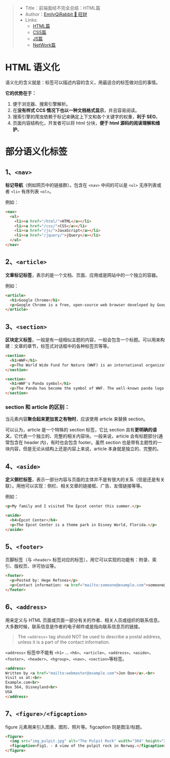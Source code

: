 > * Title：前端面经不完全总结：HTML篇
> * Author：[EmilyQiRabbit 🙋 旺财](https://github.com/EmilyQiRabbit)
> * Links:
>      * [HTML篇](https://github.com/EmilyQiRabbit/CodingRepository/blob/master/InterviewSummery/html.md)
>      * [CSS篇](https://github.com/EmilyQiRabbit/CodingRepository/blob/master/InterviewSummery/css.md)
>      * [JS篇](https://github.com/EmilyQiRabbit/CodingRepository/blob/master/InterviewSummery/js.md)
>      * [NetWork篇](https://github.com/EmilyQiRabbit/CodingRepository/blob/master/InterviewSummery/network.md)

# HTML 语义化

语义化的含义就是：标签可以描述内容的含义，用最适合的标签做对应的事情。

**它的优势在于：**
1. 便于浏览器、搜索引擎解析。
2. 在**没有样式 CCS 情况下也以一种文档格式显示**，并且容易阅读。
3. 搜索引擎的爬虫依赖于标记来确定上下文和各个关键字的权重，**利于 SEO**。
4. 页面内容结构化，开发者可以将 html 分块，**便于 html 源码的阅读理解和维护**。

# 部分语义化标签

## 1、`<nav>`

**标记导航**（例如网页中的链接群）。包含在 `<nav>` 中间的可以是 `<ul>` 无序列表或者 `<li>` 有序列表 `<ol>`。

例如：

```html
<nav>
  <ul>
    <li><a href="/html/">HTML</a></li>
    <li><a href="/css/">CSS</a></li>
    <li><a href="/js/">JavaScript</a></li>
    <li><a href="/jquery/">jQuery</a></li>
  </ul>
</nav>
```

## 2、`<article>`

**文章标记标签**，表示的是一个文档、页面、应用或是网站中的一个独立的容器。

例如：

```html
<article>
  <h1>Google Chrome</h1>
  <p>Google Chrome is a free, open-source web browser developed by Google, released in 2008.</p>
</article>
```

## 3、`<section>`

**区块定义标签**，一般是有一组相似主题的内容，一般会包含一个标题。可以用来构建：文章的章节，标签式对话框中的各种标签页等等。

```html
<section>
  <h1>WWF</h1>
  <p>The World Wide Fund for Nature (WWF) is an international organization working on issues regarding the conservation, research and restoration of the environment, formerly named the World Wildlife Fund. WWF was founded in 1961.</p>
</section>

<section>
  <h1>WWF's Panda symbol</h1>
  <p>The Panda has become the symbol of WWF. The well-known panda logo of WWF originated from a panda named Chi Chi that was transferred from the Beijing Zoo to the London Zoo in the same year of the establishment of WWF.</p>
</section>
```

### section 和 article 的区别：

当元素内容**聚合起来更加言之有物时**，应该使用 article 来替换 section。

可以认为，article 是一个特殊的 section 标签，它比 section 具有**更明确的语义**，它代表一个独立的、完整的相关内容块。一般来说，article 会有标题部分(通常包含在 header 内)，有时也会包含 footer。虽然 section 也是带有主题性的一块内容，但是无论从结构上还是内容上来说，article 本身就是独立的、完整的。

## 4、`<aside>`

**定义侧栏标签**，表示一部分内容与页面的主体并不是有很大的关系（但是还是有关联）。用他可以实现：侧栏、相关文章的链接框、广告、友情链接等等。

例如：

```html
<p>My family and I visited The Epcot center this summer.</p>

<aside>
  <h4>Epcot Center</h4>
  <p>The Epcot Center is a theme park in Disney World, Florida.</p>
</aside>
```

## 5、`<footer>`

页脚标签（与 `<header>` 标签对应的标签），用它可以实现的功能有：附录、索引、版权页、许可协议等。

```html
<footer>
  <p>Posted by: Hege Refsnes</p>
  <p>Contact information: <a href="mailto:someone@example.com">someone@example.com</a>.</p>
</footer>
```

## 6、`<address>`

用来定义与 HTML 页面或页面一部分有关的作者、相关人员或组织的联系信息。大多数时候，联系信息是作者的电子邮件或是指向联系信息页的链接。

> The `<address>` tag should NOT be used to describe a postal address, unless it is a part of the contact information.

`<address>` 标签中不能有 `<h1>` ... `<h6>`、`<article>`、`<address>`、`<aside>`、`<footer>`、`<header>`、`<hgroup>`、`<nav>`、`<section>`等标签。

```html
<address>
Written by <a href="mailto:webmaster@example.com">Jon Doe</a>.<br> 
Visit us at:<br>
Example.com<br>
Box 564, Disneyland<br>
USA
</address>
```

## 7、`<figure>/<figcaption>`

figure 元素用来引入图表、图形、照片等。figcaption 则是图注/标题。

```html
<figure>
  <img src="img_pulpit.jpg" alt="The Pulpit Rock" width="304" height="228">
  <figcaption>Fig1. - A view of the pulpit rock in Norway.</figcaption>
</figure>
```

